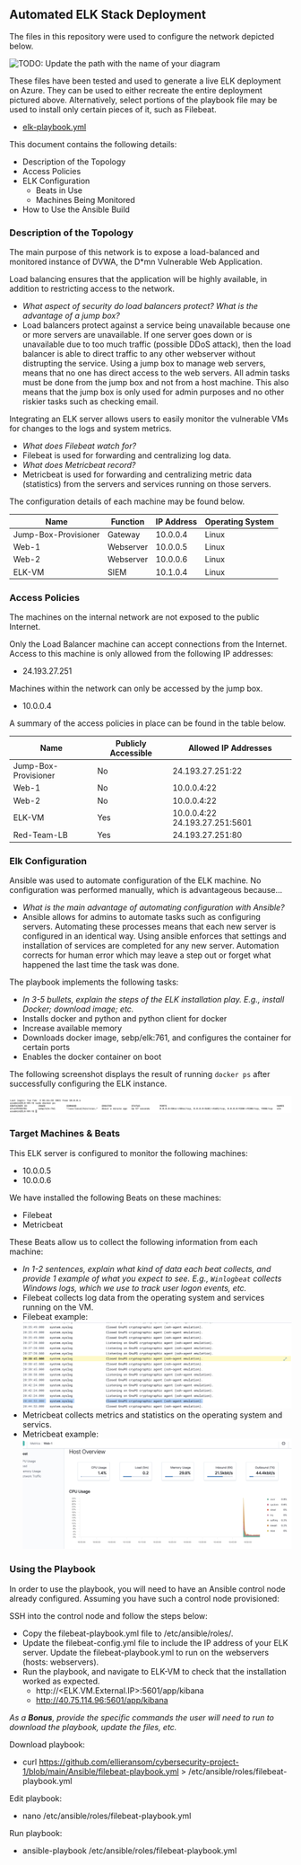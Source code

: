 ## Automated ELK Stack Deployment

The files in this repository were used to configure the network depicted below.

![TODO: Update the path with the name of your diagram](Images/diagram_filename.png)

These files have been tested and used to generate a live ELK deployment on Azure. They can be used to either recreate the entire deployment pictured above. Alternatively, select portions of the playbook file may be used to install only certain pieces of it, such as Filebeat.

  - [elk-playbook.yml](https://github.com/ellieransom/cybersecurity-project-1/blob/main/Ansible/elk-playbook.yml)

This document contains the following details:
- Description of the Topology
- Access Policies
- ELK Configuration
  - Beats in Use
  - Machines Being Monitored
- How to Use the Ansible Build


### Description of the Topology

The main purpose of this network is to expose a load-balanced and monitored instance of DVWA, the D*mn Vulnerable Web Application.

Load balancing ensures that the application will be highly available, in addition to restricting access to the network.
- _What aspect of security do load balancers protect? What is the advantage of a jump box?_
- Load balancers protect against a service being unavailable because one or more servers are unavailable. If one server goes down or is unavailable due to too much traffic (possible DDoS attack), then the load balancer is able to direct traffic to any other webserver without distrupting the service. Using a jump box to manage web servers, means that no one has direct access to the web servers. All admin tasks must be done from the jump box and not from a host machine. This also means that the jump box is only used for admin purposes and no other riskier tasks such as checking email. 

Integrating an ELK server allows users to easily monitor the vulnerable VMs for changes to the logs and system metrics.
- _What does Filebeat watch for?_
- Filebeat is used for forwarding and centralizing log data.
- _What does Metricbeat record?_
- Metricbeat is used for forwarding and centralizing metric data (statistics) from the servers and services running on those servers.

The configuration details of each machine may be found below.

| Name                 | Function   | IP Address | Operating System |
|----------------------|------------|------------|------------------|
| Jump-Box-Provisioner | Gateway    | 10.0.0.4   | Linux            |
| Web-1                | Webserver  | 10.0.0.5   | Linux            |
| Web-2                | Webserver  | 10.0.0.6   | Linux            |
| ELK-VM               | SIEM       | 10.1.0.4   | Linux            |

### Access Policies

The machines on the internal network are not exposed to the public Internet. 

Only the Load Balancer machine can accept connections from the Internet. Access to this machine is only allowed from the following IP addresses:
- 24.193.27.251

Machines within the network can only be accessed by the jump box.
- 10.0.0.4

A summary of the access policies in place can be found in the table below.

| Name                 | Publicly Accessible | Allowed IP Addresses             |
|----------------------|---------------------|----------------------------------|
| Jump-Box-Provisioner | No                  | 24.193.27.251:22                 |
| Web-1                | No                  | 10.0.0.4:22                      |
| Web-2                | No                  | 10.0.0.4:22                      |
| ELK-VM               | Yes                 | 10.0.0.4:22  24.193.27.251:5601  |
| Red-Team-LB          | Yes                 | 24.193.27.251:80                 |

### Elk Configuration

Ansible was used to automate configuration of the ELK machine. No configuration was performed manually, which is advantageous because...
- _What is the main advantage of automating configuration with Ansible?_
- Ansible allows for admins to automate tasks such as configuring servers. Automating these processes means that each new server is configured in an identical way. Using ansible enforces that settings and installation of services are completed for any new server. Automation corrects for human error which may leave a step out or forget what happened the last time the task was done.

The playbook implements the following tasks:
- _In 3-5 bullets, explain the steps of the ELK installation play. E.g., install Docker; download image; etc._
- Installs docker and python and python client for docker
- Increase available memory
- Downloads docker image, sebp/elk:761, and configures the container for certain ports
- Enables the docker container on boot

The following screenshot displays the result of running `docker ps` after successfully configuring the ELK instance.

![docker-ps](Images/docker-ps.png)

### Target Machines & Beats
This ELK server is configured to monitor the following machines:
- 10.0.0.5
- 10.0.0.6

We have installed the following Beats on these machines:
- Filebeat
- Metricbeat

These Beats allow us to collect the following information from each machine:
- _In 1-2 sentences, explain what kind of data each beat collects, and provide 1 example of what you expect to see. E.g., `Winlogbeat` collects Windows logs, which we use to track user logon events, etc._
- Filebeat collects log data from the operating system and services running on the VM.
- Filebeat example:
![filebeat](Images/filebeat-example.png)
- Metricbeat collects metrics and statistics on the operating system and servics.
- Metricbeat example:
![metricbeat](Images/metricbeat-example.png)

### Using the Playbook
In order to use the playbook, you will need to have an Ansible control node already configured. Assuming you have such a control node provisioned: 

SSH into the control node and follow the steps below:
- Copy the filebeat-playbook.yml file to /etc/ansible/roles/.
- Update the filebeat-config.yml file to include the IP address of your ELK server. Update the filebeat-playbook.yml to run on the webservers (hosts: webservers).
- Run the playbook, and navigate to ELK-VM to check that the installation worked as expected.
  - http://<ELK.VM.External.IP>:5601/app/kibana
  - http://40.75.114.96:5601/app/kibana


_As a **Bonus**, provide the specific commands the user will need to run to download the playbook, update the files, etc._

Download playbook:
- curl https://github.com/ellieransom/cybersecurity-project-1/blob/main/Ansible/filebeat-playbook.yml > /etc/ansible/roles/filebeat-playbook.yml

Edit playbook:
- nano /etc/ansible/roles/filebeat-playbook.yml

Run playbook:
- ansible-playbook /etc/ansible/roles/filebeat-playbook.yml
